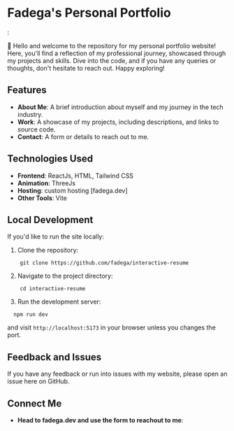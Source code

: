 # Fadega's Personal Portfolio

:

👋 Hello and welcome to the repository for my personal portfolio website! Here, you'll find a reflection of my professional journey, showcased through my projects and skills. Dive into the code, and if you have any queries or thoughts, don't hesitate to reach out. Happy exploring!



## Features

- **About Me**: A brief introduction about myself and my journey in the tech industry.
- **Work**: A showcase of my projects, including descriptions, and links to source code.
- **Contact**: A form or details to reach out to me.

## Technologies Used

- **Frontend**: ReactJs, HTML, Tailwind CSS
- **Animation**: ThreeJs
- **Hosting**: custom hosting [fadega.dev]
- **Other Tools**: Vite

## Local Development

If you'd like to run the site locally:

1. Clone the repository:
```
    git clone https://github.com/fadega/interactive-resume
```
2. Navigate to the project directory:
```
    cd interactive-resume
```

3. Run the development server:
```
  npm run dev
```
and visit `http://localhost:5173` in your browser unless you changes the port.

## Feedback and Issues

If you have any feedback or run into issues with my website, please open an issue here on GitHub.

## Connect Me

- **Head to fadega.dev and use the form to reachout to me**: 

